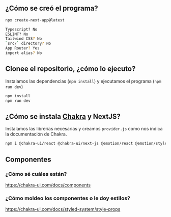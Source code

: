 ## ¿Cómo se creó el programa?

```bash
npx create-next-app@latest

Typescript? No
ESLINT? No
Tailwind CSS? No
`src/` directory? No
App Router? Yes
import alias? No
```

## Clonee el repositorio, ¿cómo lo ejecuto?

Instalamos las dependencias (`npm install`) y ejecutamos el programa (`npm run dev`)

```bash
npm install
npm run dev
```

## ¿Cómo se instala [Chakra](https://chakra-ui.com/getting-started/nextjs-guide) y NextJS?

Instalamos las librerías necesarias y creamos `provider.js` como nos indica la documentación de Chakra.

```bash
npm i @chakra-ui/react @chakra-ui/next-js @emotion/react @emotion/styled framer-motion
```

## Componentes

### ¿Cómo sé cuáles están?

https://chakra-ui.com/docs/components

### ¿Cómo moldeo los componentes o le doy estilos?

https://chakra-ui.com/docs/styled-system/style-props
